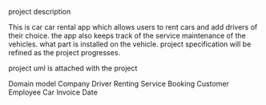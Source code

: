 project description

This is car car rental app which allows users to rent cars and add drivers of their choice. the app also keeps track of the service
maintenance of the vehicles. what part is installed on the vehicle. project specification will be refined as the project progresses.

project uml is attached with the project

Domain model
Company
Driver
Renting
Service
Booking
Customer
Employee
Car
Invoice
Date
